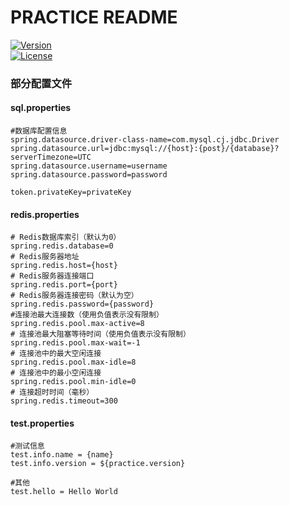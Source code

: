 # PRACTICE README

[![Version](https://img.shields.io/badge/Version-0.3.0-brightgreen.svg)](https://github.com/jxnflzc/practice)
<br/>
[![License](https://img.shields.io/badge/License-GPLv3.0-blue)](https://github.com/jxnflzc/practice/blob/master/LICENSE)

### 部分配置文件

#### sql.properties

```properties
#数据库配置信息
spring.datasource.driver-class-name=com.mysql.cj.jdbc.Driver
spring.datasource.url=jdbc:mysql://{host}:{post}/{database}?serverTimezone=UTC
spring.datasource.username=username
spring.datasource.password=password

token.privateKey=privateKey
```

#### redis.properties

```properties
# Redis数据库索引（默认为0）
spring.redis.database=0
# Redis服务器地址
spring.redis.host={host}
# Redis服务器连接端口
spring.redis.port={port}
# Redis服务器连接密码（默认为空）
spring.redis.password={password}
#连接池最大连接数（使用负值表示没有限制）
spring.redis.pool.max-active=8
# 连接池最大阻塞等待时间（使用负值表示没有限制）
spring.redis.pool.max-wait=-1
# 连接池中的最大空闲连接
spring.redis.pool.max-idle=8
# 连接池中的最小空闲连接
spring.redis.pool.min-idle=0
# 连接超时时间（毫秒）
spring.redis.timeout=300
```

#### test.properties

```properties
#测试信息
test.info.name = {name}
test.info.version = ${practice.version}

#其他
test.hello = Hello World
```


